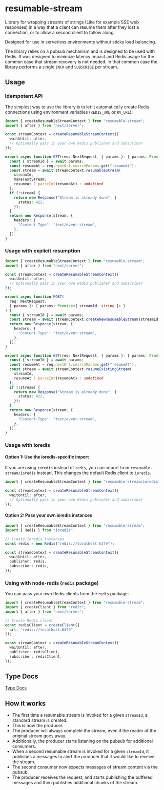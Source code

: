 # resumable-stream

Library for wrapping streams of strings (Like for example SSE web responses) in a way that
a client can resume them after they lost a connection, or to allow a second client to follow along.

Designed for use in serverless environments without sticky load balancing.

The library relies on a pubsub mechanism and is designed to be used with Redis. It was designed to
minimize latency impact and Redis usage for the common case that stream recovery is not needed.
In that common case the library performs a single `INCR` and `SUBSCRIBE` per stream.

## Usage

### Idempotent API


The simplest way to use the library is to let it automatically create Redis connections using environment variables (`REDIS_URL` or `KV_URL`):

```typescript
import { createResumableStreamContext } from "resumable-stream";
import { after } from "next/server";

const streamContext = createResumableStreamContext({
  waitUntil: after,
  // Optionally pass in your own Redis publisher and subscriber
});

export async function GET(req: NextRequest, { params }: { params: Promise<{ streamId: string }> }) {
  const { streamId } = await params;
  const resumeAt = req.nextUrl.searchParams.get("resumeAt");
  const stream = await streamContext.resumableStream(
    streamId,
    makeTestStream,
    resumeAt ? parseInt(resumeAt) : undefined
  );
  if (!stream) {
    return new Response("Stream is already done", {
      status: 422,
    });
  }
  return new Response(stream, {
    headers: {
      "Content-Type": "text/event-stream",
    },
  });
}
```

### Usage with explicit resumption

```typescript
import { createResumableStreamContext } from "resumable-stream";
import { after } from "next/server";

const streamContext = createResumableStreamContext({
  waitUntil: after,
  // Optionally pass in your own Redis publisher and subscriber
});

export async function POST(
  req: NextRequest,
  { params }: { params: Promise<{ streamId: string }> }
) {
  const { streamId } = await params;
  const stream = await streamContext.createNewResumableStream(streamId, makeTestStream);
  return new Response(stream, {
    headers: {
      "Content-Type": "text/event-stream",
    },
  });
}

export async function GET(req: NextRequest, { params }: { params: Promise<{ streamId: string }> }) {
  const { streamId } = await params;
  const resumeAt = req.nextUrl.searchParams.get("resumeAt");
  const stream = await streamContext.resumeExistingStream(
    streamId,
    resumeAt ? parseInt(resumeAt) : undefined
  );
  if (!stream) {
    return new Response("Stream is already done", {
      status: 422,
    });
  }
  return new Response(stream, {
    headers: {
      "Content-Type": "text/event-stream",
    },
  });
}
```

### Usage with ioredis

#### Option 1: Use the ioredis-specific import

If you are using `ioredis` instead of `redis`, you can import from `resumable-stream/ioredis` instead. This changes the default Redis client to `ioredis`.

```typescript
import { createResumableStreamContext } from "resumable-stream/ioredis";

const streamContext = createResumableStreamContext({
  waitUntil: after,
  // Optionally pass in your own Redis publisher and subscriber
});
```

#### Option 2: Pass your own ioredis instances

```typescript
import { createResumableStreamContext } from "resumable-stream";
import { Redis } from "ioredis";

// Create ioredis instances
const redis = new Redis("redis://localhost:6379");

const streamContext = createResumableStreamContext({
  waitUntil: after,
  publisher: redis,
  subscriber: redis,
});
```

### Using with node-redis (`redis` package)

You can pass your own Redis clients from the `redis` package:

```typescript
import { createResumableStreamContext } from "resumable-stream";
import { createClient } from "redis";
import { after } from "next/server";

// Create Redis client
const redisClient = createClient({
  url: "redis://localhost:6379",
});

const streamContext = createResumableStreamContext({
  waitUntil: after,
  publisher: redisClient,
  subscriber: redisClient,
});
```

## Type Docs

[Type Docs](https://github.com/vercel/resumable-stream/blob/main/docs/README.md)

## How it works

- The first time a resumable stream is invoked for a given `streamId`, a standard stream is created.
- This is now the producer.
- The producer will always complete the stream, even if the reader of the original stream goes away.
- Additionally, the producer starts listening on the pubsub for additional consumers.
- When a second resumable stream is invoked for a given `streamId`, it publishes a messages to alert the producer that it would like to receive the stream.
- The second consumer now expects messages of stream content via the pubsub.
- The producer receives the request, and starts publishing the buffered messages and then publishes additional chunks of the stream.
